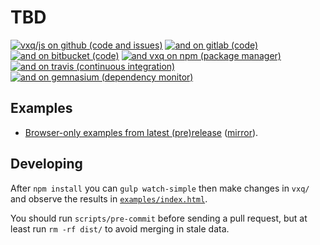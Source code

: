 TBD
===

  [github]:       https://github.com/vxq/js.git
  [gitlab]:       https://gitlab.com/vxq/js.git
  [bitbucket]:    https://bitbucket.org/vxq/js.git
  [npm]:          https://www.npmjs.com/package/vxq

  [travis]:       https://travis-ci.org/vxq/js/branches
  [dep-monitor]:  https://gemnasium.com/github.com/vxq/js
  
  [examples.gh]:  https://vxq.github.io/js/examples/
  [examples.gl]:  https://vxq.gitlab.io/js/examples/
  
  [local-example]: examples/index.html

[![vxq/js on github (code and issues)](https://img.shields.io/github/commits-since/vxq/js/9468d4c1.svg?label=vxq/js+on+github)][github]
[![and on gitlab (code)](https://img.shields.io/badge/&-gitlab-grey.png)][gitlab]
[![and on bitbucket (code)](https://img.shields.io/badge/&-bitbucket-grey.png)][bitbucket]
[![and vxq on npm (package manager)](https://img.shields.io/npm/v/vxq.svg?label=vxq+on+npm)][npm]
[![and on travis (continuous integration)](https://img.shields.io/travis/vxq/js/master.svg?label=travis)][travis]
[![and on gemnasium (dependency monitor)](https://img.shields.io/gemnasium/vxq/js.svg)][dep-monitor]

Examples
--------

- [Browser-only examples from latest (pre)release][examples.gh]
  ([mirror][examples.gl]).

Developing
----------

After `npm install` you can `gulp watch-simple` then make changes in `vxq/` and
observe the results in [`examples/index.html`][local-example].

You should run `scripts/pre-commit` before sending a pull request, but at least
run `rm -rf dist/` to avoid merging in stale data.

